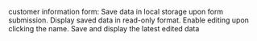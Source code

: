 customer information form:
Save data in local storage upon form submission.
Display saved data in read-only format.
Enable editing upon clicking the name.
Save and display the latest edited data
